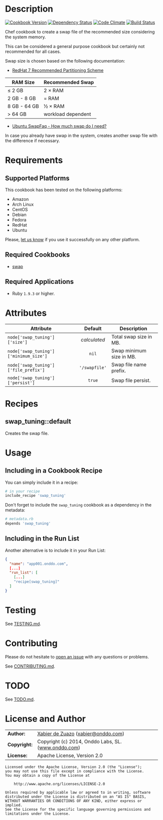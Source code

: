Description
===========
[![Cookbook Version](https://img.shields.io/cookbook/v/swap_tuning.svg?style=flat)](https://supermarket.getchef.com/cookbooks/swap_tuning)
[![Dependency Status](http://img.shields.io/gemnasium/onddo/swap_tuning-cookbook.svg?style=flat)](https://gemnasium.com/onddo/swap_tuning-cookbook)
[![Code Climate](http://img.shields.io/codeclimate/github/onddo/swap_tuning-cookbook.svg?style=flat)](https://codeclimate.com/github/onddo/swap_tuning-cookbook)
[![Build Status](http://img.shields.io/travis/onddo/swap_tuning-cookbook/0.1.3.svg?style=flat)](https://travis-ci.org/onddo/swap_tuning-cookbook)

Chef cookbook to create a swap file of the recommended size considering the system memory.

This can be considered a general purpose cookbook but certainly not recommended for all cases.

Swap size is chosen based on the following documentation:

* [RedHat 7 Recommended Partitioning Scheme](https://access.redhat.com/site/documentation/en-US/Red_Hat_Enterprise_Linux/7/html/Installation_Guide/sect-disk-partitioning-setup-x86.html#sect-recommended-partitioning-scheme-x86)

| RAM Size     | Recommended Swap     |
|--------------|----------------------|
| &le; 2 GB    | 2 &times; RAM        |
| 2 GB - 8 GB  | = RAM                |
| 8 GB - 64 GB | &frac12; &times; RAM |
| &gt; 64 GB   | workload dependent   |

* [Ubuntu SwapFaq - How much swap do I need?](https://help.ubuntu.com/community/SwapFaq#How_much_swap_do_I_need.3F)

In case you already have swap in the system, creates another swap file with the difference if necessary.

Requirements
============

## Supported Platforms

This cookbook has been tested on the following platforms:

* Amazon
* Arch Linux
* CentOS
* Debian
* Fedora
* RedHat
* Ubuntu

Please, [let us know](https://github.com/onddo/swap_tuning-cookbook/issues/new?title=I%20have%20used%20it%20successfully%20on%20...) if you use it successfully on any other platform.

## Required Cookbooks

* [swap](https://supermarket.getchef.com/cookbooks/swap)

## Required Applications

* Ruby `1.9.3` or higher.

Attributes
==========

| Attribute                             | Default       | Description              |
|---------------------------------------|:-------------:|--------------------------|
| `node['swap_tuning']['size']`         | *calculated*  | Total swap size in MB.   |
| `node['swap_tuning']['minimum_size']` | `nil`         | Swap minimum size in MB. |
| `node['swap_tuning']['file_prefix']`  | `'/swapfile'` | Swap file name prefix.   |
| `node['swap_tuning']['persist']`      | `true`        | Swap file persist.       |

Recipes
=======

## swap_tuning::default

Creates the swap file.

Usage
=====

## Including in a Cookbook Recipe

You can simply include it in a recipe:

```ruby
# in your recipe
include_recipe 'swap_tuning'
```

Don't forget to include the `swap_tuning` cookbook as a dependency in the metadata:

```ruby
# metadata.rb
depends 'swap_tuning'
```

## Including in the Run List

Another alternative is to include it in your Run List:

```json
{
  "name": "app001.onddo.com",
  [...]
  "run_list": [
    [...]
    "recipe[swap_tuning]"
  ]
}
```

Testing
=======

See [TESTING.md](https://github.com/onddo/swap_tuning-cookbook/blob/master/TESTING.md).

Contributing
============

Please do not hesitate to [open an issue](https://github.com/onddo/swap_tuning-cookbook/issues/new) with any questions or problems.

See [CONTRIBUTING.md](https://github.com/onddo/swap_tuning-cookbook/blob/master/CONTRIBUTING.md).

TODO
====

See [TODO.md](https://github.com/onddo/swap_tuning-cookbook/blob/master/TODO.md).

License and Author
==================

|                      |                                          |
|:---------------------|:-----------------------------------------|
| **Author:**          | [Xabier de Zuazo](https://github.com/zuazo) (<xabier@onddo.com>)
| **Copyright:**       | Copyright (c) 2014, Onddo Labs, SL. (www.onddo.com)
| **License:**         | Apache License, Version 2.0

    Licensed under the Apache License, Version 2.0 (the "License");
    you may not use this file except in compliance with the License.
    You may obtain a copy of the License at
    
        http://www.apache.org/licenses/LICENSE-2.0
    
    Unless required by applicable law or agreed to in writing, software
    distributed under the License is distributed on an "AS IS" BASIS,
    WITHOUT WARRANTIES OR CONDITIONS OF ANY KIND, either express or implied.
    See the License for the specific language governing permissions and
    limitations under the License.
